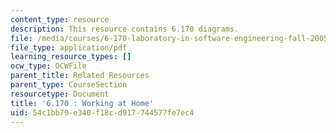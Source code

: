 ```yaml
---
content_type: resource
description: This resource contains 6.170 diagrams.
file: /media/courses/6-170-laboratory-in-software-engineering-fall-2005/54c1bb79e340f18cd917744577fe7ec4_6_170_diagrams.pdf
file_type: application/pdf
learning_resource_types: []
ocw_type: OCWFile
parent_title: Related Resources
parent_type: CourseSection
resourcetype: Document
title: '6.170 : Working at Home'
uid: 54c1bb79-e340-f18c-d917-744577fe7ec4
---
```

